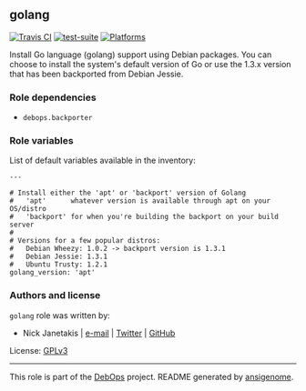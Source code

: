 ## golang

[![Travis CI](http://img.shields.io/travis/debops/ansible-golang.svg?style=flat)](http://travis-ci.org/debops/ansible-golang) [![test-suite](http://img.shields.io/badge/test--suite-ansible--golang-blue.svg?style=flat)](https://github.com/debops/test-suite/tree/master/ansible-golang/)  [![Platforms](http://img.shields.io/badge/platforms-debian%20|%20ubuntu-lightgrey.svg?style=flat)](#)


Install Go language (golang) support using Debian packages. You can choose
to install the system's default version of Go or use the 1.3.x version that
has been backported from Debian Jessie.



### Role dependencies

- `debops.backporter`



### Role variables

List of default variables available in the inventory:

    ---
    
    # Install either the 'apt' or 'backport' version of Golang
    #   'apt'      whatever version is available through apt on your OS/distro
    #   'backport' for when you're building the backport on your build server
    #
    # Versions for a few popular distros:
    #   Debian Wheezy: 1.0.2 -> backport version is 1.3.1
    #   Debian Jessie: 1.3.1
    #   Ubuntu Trusty: 1.2.1
    golang_version: 'apt'




### Authors and license

`golang` role was written by:

- Nick Janetakis | [e-mail](mailto:nick.janetakis@gmail.com) | [Twitter](https://twitter.com/nickjanetakis) | [GitHub](https://github.com/nickjj)

License: [GPLv3](https://tldrlegal.com/license/gnu-general-public-license-v3-%28gpl-3%29)

***

This role is part of the [DebOps](http://debops.org/) project. README generated by [ansigenome](https://github.com/nickjj/ansigenome/).
